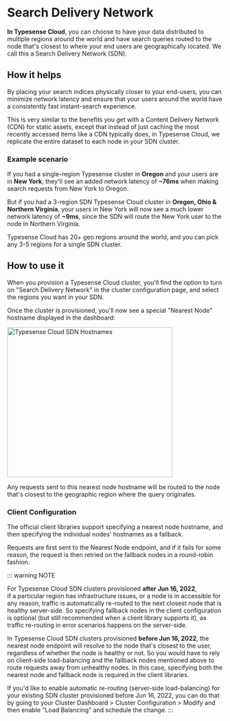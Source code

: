 # Search Delivery Network

**In Typesense Cloud**, you can choose to have your data distributed to multiple regions around the world 
and have search queries routed to the node that's closest to where your end users are geographically located.
We call this a Search Delivery Network (SDN).

## How it helps

By placing your search indices physically closer to your end-users, you can minimize network latency
and ensure that your users around the world have a consistently fast instant-search experience.

This is very similar to the benefits you get with a Content Delivery Network (CDN) for static assets,
except that instead of just caching the most recently accessed items like a CDN typically does,
in Typesense Cloud, we replicate the entire dataset to each node in your SDN cluster.

### Example scenario

If you had a single-region Typesense cluster in **Oregon** and your users are in **New York**, they'll see an added network latency of **~76ms** when making search requests from New York to Oregon.

But if you had a 3-region SDN Typesense Cloud cluster in **Oregon, Ohio & Northern Virginia**, your users in New York will now see a much lower network latency of **~9ms**, since the SDN will route the New York user to the node in Northern Virginia.

Typesense Cloud has 20+ geo regions around the world, and you can pick any 3-5 regions for a single SDN cluster.

## How to use it

When you provision a Typesense Cloud cluster, you'll find the option to turn on "Search Delivery Network" in the cluster configuration page, and select the regions you want in your SDN.

Once the cluster is provisioned, you'll now see a special "Nearest Node" hostname displayed in the dashboard: 

<img src="~@images/search-delivery-network/sdn-hostnames.png" height="350" width="385" alt="Typesense Cloud SDN Hostnames">

Any requests sent to this nearest node hostname will be routed to the node that's closest to the geographic region where the query originates.

### Client Configuration

The official client libraries support specifying a nearest node hostname, and then specifying the individual nodes' hostnames as a fallback.

Requests are first sent to the Nearest Node endpoint, and if it fails for some reason, the request is then retried on the fallback nodes in a round-robin fashion.

<Tabs :tabs="['JavaScript','PHP','Python','Ruby', 'Dart', 'Java', 'Swift', 'Shell']">
  <template v-slot:JavaScript>

```js
/*
 *  Our JavaScript client library works on both the server and the browser.
 *  When using the library on the browser, please be sure to use the
 *  search-only API Key rather than the master API key since the latter
 *  has write access to Typesense and you don't want to expose that.
 */

const Typesense = require('typesense')

let client = new Typesense.Client({
  'nearestNode': { 'host': 'xxx.a1.typesense.net', 'port': 443, 'protocol': 'https' }, // This is the special Nearest Node hostname that you'll see in the Typesense Cloud dashboard if you turn on Search Delivery Network
  'nodes': [
    { 'host': 'xxx-1.a1.typesense.net', 'port': 443, 'protocol': 'https' },
    { 'host': 'xxx-2.a1.typesense.net', 'port': 443, 'protocol': 'https' },
    { 'host': 'xxx-3.a1.typesense.net', 'port': 443, 'protocol': 'https' },
  ],
  'apiKey': '<API_KEY>',
  'connectionTimeoutSeconds': 2
})
```

  </template>

  <template v-slot:PHP>

```php
use Typesense\Client;

$client = new Client(
  [
    'nearest_node' =>  ['host' => 'xxx.a1.typesense.net', 'port' => '443', 'protocol' => 'https'], // This is the special Nearest Node hostname that you'll see in the Typesense Cloud dashboard if you turn on Search Delivery Network
    'nodes' => [ 
      ['host' => 'xxx-1.a1.typesense.net', 'port' => '443', 'protocol' => 'https'],
      ['host' => 'xxx-2.a1.typesense.net', 'port' => '443', 'protocol' => 'https'],
      ['host' => 'xxx-3.a1.typesense.net', 'port' => '443', 'protocol' => 'https'],
    ],
    'api_key'         => '<API_KEY>',
    'connection_timeout_seconds' => 2,
  ]
);
```

  </template>
  <template v-slot:Python>

```py
import typesense

client = typesense.Client({
  'nearest_node': {'host': 'xxx.a1.typesense.net', 'port': '443', 'protocol': 'https'}, # This is the special Nearest Node hostname that you'll see in the Typesense Cloud dashboard if you turn on Search Delivery Network
  'nodes': [
    {'host': 'xxx-1.a1.typesense.net', 'port': '443', 'protocol': 'https'},
    {'host': 'xxx-2.a1.typesense.net', 'port': '443', 'protocol': 'https'},
    {'host': 'xxx-3.a1.typesense.net', 'port': '443', 'protocol': 'https'}
  ],
  'api_key': '<API_KEY>',
  'connection_timeout_seconds': 2
})
```

  </template>
  <template v-slot:Ruby>

```rb
require 'typesense'

client = Typesense::Client.new(
  nearest_node: { host: 'xxx.a1.typesense.net', port: 443, protocol: 'https' }, # This is the special Nearest Node hostname that you'll see in the Typesense Cloud dashboard if you turn on Search Delivery Network
  nodes: [
    { host: 'xxx-1.a1.typesense.net', port: 443, protocol: 'https' },
    { host: 'xxx-2.a1.typesense.net', port: 443, protocol: 'https' },
    { host: 'xxx-3.a1.typesense.net', port: 443, protocol: 'https' },
  ],
  api_key:  '<API_KEY>',
  connection_timeout_seconds: 2
)
```

  </template>
  <template v-slot:Dart>

```dart
import 'package:typesense/typesense.dart';

final protocol = Protocol.https;
final config = Configuration(
    '<API_KEY>',
    // This is the special Nearest Node hostname that you'll see in the
    // Typesense Cloud dashboard if you turn on Search Delivery Network.
    nearestNode: Node(
      protocol,
      'xxx.a1.typesense.net',
      // Dart client initializes port to 443 and 80 for https and http respectively.
      // So if dealing with standard ports, specifying them is optional.
      port: 443,
    ),
    nodes: {
      Node(
        protocol,
        'xxx-1.a1.typesense.net',
      ),
      Node(
        protocol,
        'xxx-2.a1.typesense.net',
      ),
      Node(
        protocol,
        'xxx-3.a1.typesense.net',
      ),
    },
    connectionTimeout: Duration(seconds: 2),
  );
```

  </template>
  <template v-slot:Java>

```java
import org.typesense.api.*;
import org.typesense.models.*;
import org.typesense.resources.*;

ArrayList<Node> nodes = new ArrayList<>();
nodes.add(new Node("https", "xxx-1.a1.typesense.net", "443"));
nodes.add(new Node("https", "xxx-2.a1.typesense.net", "443"));
nodes.add(new Node("https", "xxx-3.a1.typesense.net", "443"));

// This is the special Nearest Node hostname that you'll see in the
// Typesense Cloud dashboard if you turn on Search Delivery Network.
Node nearestNode = new Node("https", "xxx.a1.typesense.net", "443");

Configuration configuration = new Configuration(nearestNode, nodes, Duration.ofSeconds(2),"<API_KEY>");

Client client = new Client(configuration);
```

  </template>
  <template v-slot:Swift>

```swift
import Typesense

var nodes: [Node] = []
nodes.append(Node(host: "xxx-1.a1.typesense.net", port: "443", nodeProtocol: "https"))
nodes.append(Node(host: "xxx-2.a1.typesense.net", port: "443", nodeProtocol: "https"))
nodes.append(Node(host: "xxx-3.a1.typesense.net", port: "443", nodeProtocol: "https"))

let nearestNode = Node(host: "xxx.a1.typesense.net", port: "443", nodeProtocol: "https")

let config = Configuration(nodes: nodes, apiKey: "<API_KEY>", connectionTimeoutSeconds: 2, nearestNode: nearestNode)

let client = Client(config: config)
```

  </template>
  <template v-slot:Shell>

```bash
export TYPESENSE_API_KEY='<API_KEY>'
export TYPESENSE_HOST='https://xxx.a1.typesense.net'
```

  </template>
</Tabs>

::: warning NOTE

For Typesense Cloud SDN clusters provisioned **after Jun 16, 2022**,  
if a particular region has infrastructure issues, or a node is in accessible for any reason,
traffic is automatically re-routed to the next closest node that is healthy server-side. 
So specifying fallback nodes in the client configuration is optional (but still recommended when a client library supports it), as traffic re-routing in error scenarios happens on the server-side. 

In Typesense Cloud SDN clusters provisioned **before Jun 16, 2022**,
the nearest node endpoint will resolve to the node that's closest to the user, regardless of whether the node is healthy or not.
So you would have to rely on client-side load-balancing and the fallback nodes mentioned above to route requests away from unhealthy nodes.
In this case, specifying both the nearest node and fallback node is required in the client libraries.  

If you'd like to enable automatic re-routing (server-side load-balancing) for your existing SDN cluster provisioned before Jun 16, 2022, you can do that by going to your Cluster Dashboard > Cluster Configuration > Modify and then enable "Load Balancing" and schedule the change.
:::

